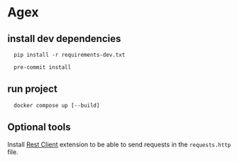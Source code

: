 # Agex

## install dev dependencies

```shell
  pip install -r requirements-dev.txt
```

```shell
  pre-commit install
```

## run project

```shell
  docker compose up [--build]
```

## Optional tools
Install [Rest Client](https://marketplace.visualstudio.com/items?itemName=humao.rest-client) extension to be able to send requests in the `requests.http` file.
